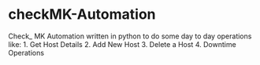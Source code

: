 # checkMK-Automation
Check_ MK Automation written in python to do some day to day operations like:  1. Get Host Details  2. Add New Host  3. Delete a Host 4. Downtime Operations

